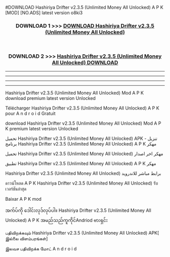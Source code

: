 #DOWNLOAD Hashiriya Drifter  v2.3.5 (Unlimited Money All Unlocked) A P K [MOD] [NO.ADS] latest version o8ki3



<div align="center">

<h3>DOWNLOAD 1 >>> <a href="https://teeasianyam.web.app?sq=Hashiriya Drifter  v2.3.5 (Unlimited Money All Unlocked)">DOWNLOAD Hashiriya Drifter  v2.3.5 (Unlimited Money All Unlocked) </a></h3><br>

<h3>DOWNLOAD 2 >>> <a href="https://teeasianyam.web.app?sq=Hashiriya Drifter  v2.3.5 (Unlimited Money All Unlocked) ">Hashiriya Drifter  v2.3.5 (Unlimited Money All Unlocked)  DOWNLOAD </a></h3>

</div>


----------------------------------------------------------

----------------------------------------------------------

----------------------------------------------------------

----------------------------------------------------------


Hashiriya Drifter  v2.3.5 (Unlimited Money All Unlocked)  Mod A P K download premium latest version Unlocked

Télécharger Hashiriya Drifter  v2.3.5 (Unlimited Money All Unlocked)  A P K pour A n d r o i d Gratuit

download Hashiriya Drifter  v2.3.5 (Unlimited Money All Unlocked)  Mod A P K premium latest version Unlocked

تحميل Hashiriya Drifter  v2.3.5 (Unlimited Money All Unlocked)  APK - تنزيل برنامج Hashiriya Drifter  v2.3.5 (Unlimited Money All Unlocked)  A P K مهكر

تحميل Hashiriya Drifter  v2.3.5 (Unlimited Money All Unlocked)  مهكر اخر اصدار

تطبيق Hashiriya Drifter  v2.3.5 (Unlimited Money All Unlocked)  A P K مهكر

Hashiriya Drifter  v2.3.5 (Unlimited Money All Unlocked)  برابط مباشر للاندرويد

ดาวน์โหลด A P K Hashiriya Drifter  v2.3.5 (Unlimited Money All Unlocked)  รับเวอร์ชันล่าสุด

Baixar A P K mod

အက်ပ်ကို ဒေါင်းလုဒ်လုပ်ပါ။ Hashiriya Drifter  v2.3.5 (Unlimited Money All Unlocked)  A P K အမည်သည်ကူကိုင်Andriod ဗားရှင်း

பதிவிறக்கவும் Hashiriya Drifter  v2.3.5 (Unlimited Money All Unlocked)  APK[ இல்லை விளம்பரங்கள்] 
 
இலவச பதிவிறக்க மோட் A n d r o i d



